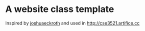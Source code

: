 # A website class template

Inspired by [joshuaeckroth](https://github.com/joshuaeckroth/cse3521-website) and used in http://cse3521.artifice.cc
